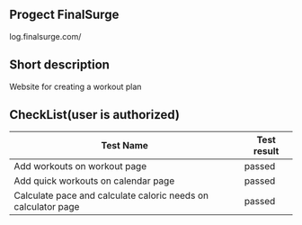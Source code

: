 Progect FinalSurge
-----------
log.finalsurge.com/


Short description
-----------
Website for creating a workout plan

CheckList(user is authorized)
-----------
| Test Name                                                     | Test result |
|---------------------------------------------------------------|-------------|
| Add workouts on workout page                                  | passed      |
| Add quick workouts on calendar page                           | passed      |
| Calculate pace and calculate caloric needs on calculator page | passed      |